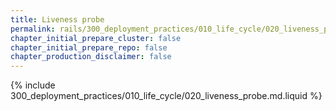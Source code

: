 ```yaml
---
title: Liveness probe
permalink: rails/300_deployment_practices/010_life_cycle/020_liveness_probe.html
chapter_initial_prepare_cluster: false
chapter_initial_prepare_repo: false
chapter_production_disclaimer: false
---
```


{% include 300_deployment_practices/010_life_cycle/020_liveness_probe.md.liquid %}

